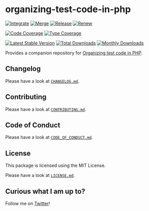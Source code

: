 # organizing-test-code-in-php

[![Integrate](https://github.com/localheinz/organizing-test-code-in-php/workflows/Integrate/badge.svg)](https://github.com/localheinz/organizing-test-code-in-php/actions)
[![Merge](https://github.com/localheinz/organizing-test-code-in-php/workflows/Merge/badge.svg)](https://github.com/localheinz/organizing-test-code-in-php/actions)
[![Release](https://github.com/localheinz/organizing-test-code-in-php/workflows/Release/badge.svg)](https://github.com/localheinz/organizing-test-code-in-php/actions)
[![Renew](https://github.com/localheinz/organizing-test-code-in-php/workflows/Renew/badge.svg)](https://github.com/localheinz/organizing-test-code-in-php/actions)

[![Code Coverage](https://codecov.io/gh/localheinz/organizing-test-code-in-php/branch/main/graph/badge.svg)](https://codecov.io/gh/localheinz/organizing-test-code-in-php)
[![Type Coverage](https://shepherd.dev/github/localheinz/organizing-test-code-in-php/coverage.svg)](https://shepherd.dev/github/localheinz/organizing-test-code-in-php)

[![Latest Stable Version](https://poser.pugx.org/localheinz/organizing-test-code-in-php/v/stable)](https://packagist.org/packages/localheinz/organizing-test-code-in-php)
[![Total Downloads](https://poser.pugx.org/localheinz/organizing-test-code-in-php/downloads)](https://packagist.org/packages/localheinz/organizing-test-code-in-php)
[![Monthly Downloads](http://poser.pugx.org/localheinz/organizing-test-code-in-php/d/monthly)](https://packagist.org/packages/localheinz/organizing-test-code-in-php)

Provides a companion repository for [Organizing test code in PHP](https://localheinz.com/articles/2023/03/03/organizing-test-code-in-php/).

## Changelog

Please have a look at [`CHANGELOG.md`](CHANGELOG.md).

## Contributing

Please have a look at [`CONTRIBUTING.md`](.github/CONTRIBUTING.md).

## Code of Conduct

Please have a look at [`CODE_OF_CONDUCT.md`](.github/CODE_OF_CONDUCT.md).

## License

This package is licensed using the MIT License.

Please have a look at [`LICENSE.md`](LICENSE.md).

## Curious what I am up to?

Follow me on [Twitter](https://twitter.com/intent/follow?screen_name=localheinz)!
